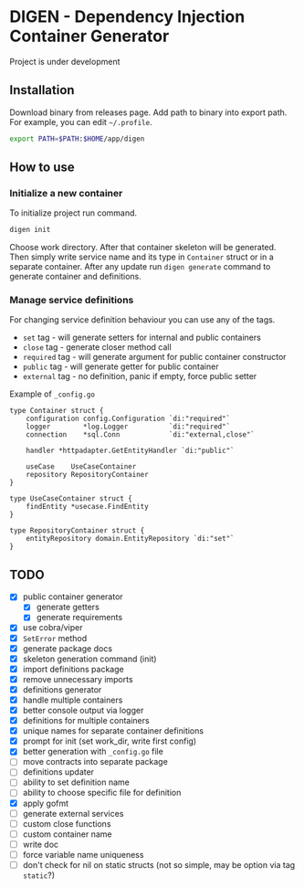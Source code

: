 # DIGEN - Dependency Injection Container Generator

Project is under development

## Installation

Download binary from releases page. Add path to binary into export path. For example, you can edit `~/.profile`.

```bash
export PATH=$PATH:$HOME/app/digen
```

## How to use

### Initialize a new container

To initialize project run command.

```bash
digen init
```

Choose work directory. After that container skeleton will be generated. Then simply write service name and its type in `Container` struct or in a separate container. After any update run `digen generate` command to generate container and definitions.

### Manage service definitions

For changing service definition behaviour you can use any of the tags.

* `set` tag - will generate setters for internal and public containers
* `close` tag - generate closer method call
* `required` tag - will generate argument for public container constructor
* `public` tag - will generate getter for public container
* `external` tag - no definition, panic if empty, force public setter

Example of `_config.go`

```golang
type Container struct {
    configuration config.Configuration `di:"required"`
    logger        *log.Logger          `di:"required"`
    connection    *sql.Conn            `di:"external,close"`
    
    handler *httpadapter.GetEntityHandler `di:"public"`

    useCase    UseCaseContainer
    repository RepositoryContainer
}

type UseCaseContainer struct {
    findEntity *usecase.FindEntity
}

type RepositoryContainer struct {
    entityRepository domain.EntityRepository `di:"set"`
}
```

## TODO

* [x] public container generator
    * [x] generate getters
    * [x] generate requirements
* [x] use cobra/viper
* [x] `SetError` method
* [x] generate package docs
* [x] skeleton generation command (init)
* [x] import definitions package
* [x] remove unnecessary imports
* [x] definitions generator
* [x] handle multiple containers
* [x] better console output via logger
* [x] definitions for multiple containers
* [x] unique names for separate container definitions
* [x] prompt for init (set work_dir, write first config)
* [x] better generation with `_config.go` file
* [ ] move contracts into separate package
* [ ] definitions updater
* [ ] ability to set definition name
* [ ] ability to choose specific file for definition
* [x] apply gofmt
* [ ] generate external services
* [ ] custom close functions
* [ ] custom container name
* [ ] write doc
* [ ] force variable name uniqueness
* [ ] don't check for nil on static structs (not so simple, may be option via tag `static`?)
